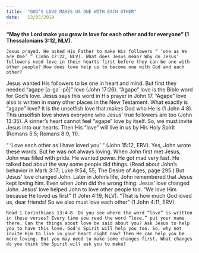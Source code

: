 ```yaml
---
title:  "GOD’S LOVE MAKES US ONE WITH EACH OTHER"
date:   13/05/2019
---
```


**“May the Lord make you grow in love for each other and for everyone” (1 Thessalonians 3:12, NLV).**

`Jesus prayed. He asked His Father to make His followers “ ‘one as We are One’ ” (John 17:22, NLV). What does Jesus mean? Why do Jesus’ followers need love in their hearts first before they can be one with other people? How does love help us to become one with God and each other?`

Jesus wanted His followers to be one in heart and mind. But first they needed “agape [a-ga´-pē]” love (John 17:26). “Agape” love is the Bible word for God’s love. Jesus says this word in His prayer in John 17. “Agape” love also is written in many other places in the New Testament. What exactly is “agape” love? It is the unselfish love that makes God who He is (1 John 4:8). This unselfish love shows everyone who Jesus’ true followers are too (John 13:35). A sinner’s heart cannot feel “agape” love by itself. So, we must invite Jesus into our hearts. Then His “love” will live in us by His Holy Spirit (Romans 5:5; Romans 8:9, 11). 

“ ‘Love each other as I have loved you’ ” (John 15:12, ERV). Yes, John wrote these words. But he was not always loving. When John first met Jesus, John was filled with pride. He wanted power. He got mad very fast. He talked bad about the way some people did things. (Read about John’s behavior in Mark 3:17; Luke 9:54, 55; The Desire of Ages, page 295.) But Jesus’ love changed John. Later in John’s life, John remembered that Jesus kept loving him. Even when John did the wrong thing. Jesus’ love changed John. Jesus’ love helped John to love other people too. “We love Him because He loved us first” (1 John 4:19, NLV). “That is how much God loved us, dear friends! So we also must love each other” (1 John 4:11, ERV). 

`Read 1 Corinthians 13:4–8. Do you see where the word “love” is written in these verses? Every time you read the word “love,” put your name there. Can the things about love be said about you? Ask Jesus to help you to have this love. God’s Spirit will help you too. So, why not invite Him to live in your heart right now? Then He can help you be more loving. But you may need to make some changes first. What changes do you think the Spirit will ask you to make?`